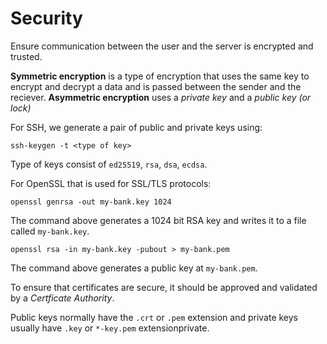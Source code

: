 # Security

Ensure communication between the user and the server is encrypted and trusted.

**Symmetric encryption** is a type of encryption that uses the same key to encrypt and decrypt a data and is passed between the sender and the reciever.
**Asymmetric encryption** uses a *private key* and a *public key (or lock)* 

For SSH, we generate a pair of public and private keys using:

```shell
ssh-keygen -t <type of key>
```

Type of keys consist of `ed25519`, `rsa`, `dsa`, `ecdsa`.

For OpenSSL that is used for SSL/TLS protocols:

```shell
openssl genrsa -out my-bank.key 1024
```

The command above generates a 1024 bit RSA key and writes it to a file called `my-bank.key`.

```shell
openssl rsa -in my-bank.key -pubout > my-bank.pem
```

The command above generates a public key at `my-bank.pem`.

To ensure that certificates are secure, it should be approved and validated by a *Certficate Authority*.

Public keys normally have the `.crt` or `.pem` extension and private keys usually have `.key` or `*-key.pem` extensionprivate.
